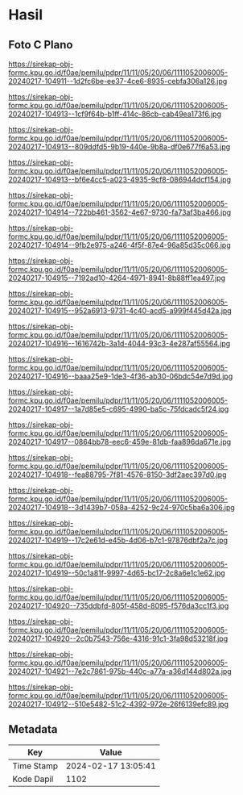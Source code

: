 # Hasil

## Foto C Plano

https://sirekap-obj-formc.kpu.go.id/f0ae/pemilu/pdpr/11/11/05/20/06/1111052006005-20240217-104911--1d2fc6be-ee37-4ce6-8935-cebfa306a126.jpg

https://sirekap-obj-formc.kpu.go.id/f0ae/pemilu/pdpr/11/11/05/20/06/1111052006005-20240217-104913--1cf9f64b-b1ff-414c-86cb-cab49ea173f6.jpg

https://sirekap-obj-formc.kpu.go.id/f0ae/pemilu/pdpr/11/11/05/20/06/1111052006005-20240217-104913--809ddfd5-9b19-440e-9b8a-df0e677f6a53.jpg

https://sirekap-obj-formc.kpu.go.id/f0ae/pemilu/pdpr/11/11/05/20/06/1111052006005-20240217-104913--bf6e4cc5-a023-4935-9cf8-086944dcf154.jpg

https://sirekap-obj-formc.kpu.go.id/f0ae/pemilu/pdpr/11/11/05/20/06/1111052006005-20240217-104914--722bb461-3562-4e67-9730-fa73af3ba466.jpg

https://sirekap-obj-formc.kpu.go.id/f0ae/pemilu/pdpr/11/11/05/20/06/1111052006005-20240217-104914--9fb2e975-a246-4f5f-87e4-96a85d35c066.jpg

https://sirekap-obj-formc.kpu.go.id/f0ae/pemilu/pdpr/11/11/05/20/06/1111052006005-20240217-104915--7192ad10-4264-4971-8941-8b88ff1ea497.jpg

https://sirekap-obj-formc.kpu.go.id/f0ae/pemilu/pdpr/11/11/05/20/06/1111052006005-20240217-104915--952a6913-9731-4c40-acd5-a999f445d42a.jpg

https://sirekap-obj-formc.kpu.go.id/f0ae/pemilu/pdpr/11/11/05/20/06/1111052006005-20240217-104916--1616742b-3a1d-4044-93c3-4e287af55564.jpg

https://sirekap-obj-formc.kpu.go.id/f0ae/pemilu/pdpr/11/11/05/20/06/1111052006005-20240217-104916--baaa25e9-1de3-4f36-ab30-06bdc54e7d9d.jpg

https://sirekap-obj-formc.kpu.go.id/f0ae/pemilu/pdpr/11/11/05/20/06/1111052006005-20240217-104917--1a7d85e5-c695-4990-ba5c-75fdcadc5f24.jpg

https://sirekap-obj-formc.kpu.go.id/f0ae/pemilu/pdpr/11/11/05/20/06/1111052006005-20240217-104917--0864bb78-eec6-459e-81db-faa896da671e.jpg

https://sirekap-obj-formc.kpu.go.id/f0ae/pemilu/pdpr/11/11/05/20/06/1111052006005-20240217-104918--fea88795-7f81-4576-8150-3df2aec397d0.jpg

https://sirekap-obj-formc.kpu.go.id/f0ae/pemilu/pdpr/11/11/05/20/06/1111052006005-20240217-104918--3d1439b7-058a-4252-9c24-970c5ba6a306.jpg

https://sirekap-obj-formc.kpu.go.id/f0ae/pemilu/pdpr/11/11/05/20/06/1111052006005-20240217-104919--17c2e61d-e45b-4d06-b7c1-97876dbf2a7c.jpg

https://sirekap-obj-formc.kpu.go.id/f0ae/pemilu/pdpr/11/11/05/20/06/1111052006005-20240217-104919--50c1a81f-9997-4d65-bc17-2c8a6e1c1e62.jpg

https://sirekap-obj-formc.kpu.go.id/f0ae/pemilu/pdpr/11/11/05/20/06/1111052006005-20240217-104920--735ddbfd-805f-458d-8095-f576da3cc1f3.jpg

https://sirekap-obj-formc.kpu.go.id/f0ae/pemilu/pdpr/11/11/05/20/06/1111052006005-20240217-104920--2c0b7543-756e-4316-91c1-3fa98d53218f.jpg

https://sirekap-obj-formc.kpu.go.id/f0ae/pemilu/pdpr/11/11/05/20/06/1111052006005-20240217-104921--7e2c7861-975b-440c-a77a-a36d144d802a.jpg

https://sirekap-obj-formc.kpu.go.id/f0ae/pemilu/pdpr/11/11/05/20/06/1111052006005-20240217-104912--510e5482-51c2-4392-972e-26f6139efc89.jpg


## Metadata

| Key        | Value               |
| ---------- | ------------------- |
| Time Stamp | 2024-02-17 13:05:41 |
| Kode Dapil | 1102                |



